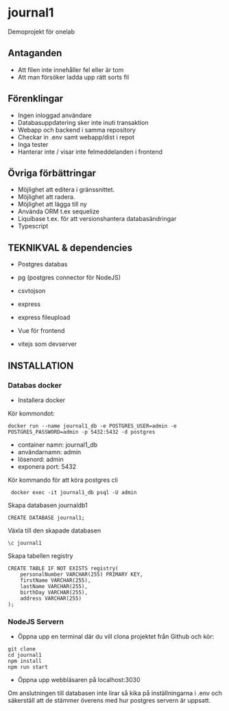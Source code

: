 # journal1

Demoprojekt för onelab

## Antaganden
- Att filen inte innehåller fel eller är tom
- Att man försöker ladda upp rätt sorts fil

## Förenklingar
- Ingen inloggad användare
- Databasuppdatering sker inte inuti transaktion
- Webapp och backend i samma repository
- Checkar in .env samt webapp/dist i repot
- Inga tester
- Hanterar inte / visar inte felmeddelanden i frontend

## Övriga förbättringar
- Möjlighet att editera i gränssnittet.
- Möjlighet att radera.
- Möjlighet att lägga till ny
- Använda ORM t.ex sequelize
- Liquibase t.ex. för att versionshantera databasändringar
- Typescript


## TEKNIKVAL & dependencies
- Postgres databas
- pg (postgres connector för NodeJS)
- csvtojson
- express
- express fileupload

- Vue för frontend
- vitejs som devserver

## INSTALLATION

### Databas docker
- Installera docker


Kör kommondot:
```
docker run --name journal1_db -e POSTGRES_USER=admin -e POSTGRES_PASSWORD=admin -p 5432:5432 -d postgres
```

- container namn: journal1_db
- användarnamn: admin
- lösenord: admin
- exponera port: 5432

Kör kommando för att köra postgres cli

```
 docker exec -it journal1_db psql -U admin
```

Skapa databasen journaldb1
``` 
CREATE DATABASE journal1;
```

Växla till den skapade databasen
```
\c journal1 
```

Skapa tabellen registry
```
CREATE TABLE IF NOT EXISTS registry(
	personalNumber VARCHAR(255) PRIMARY KEY,
	firstName VARCHAR(255),
	lastName VARCHAR(255),
	birthDay VARCHAR(255),
	address VARCHAR(255)
);
```

### NodeJS Servern

- Öppna upp en terminal där du vill clona projektet från Github och kör:
```
git clone
cd journal1
npm install 
npm run start
```

- Öppna upp webbläsaren på localhost:3030

Om anslutningen till databasen inte lirar så kika på inställningarna i .env och säkerställ
att de stämmer överens med hur postgres servern är uppsatt.